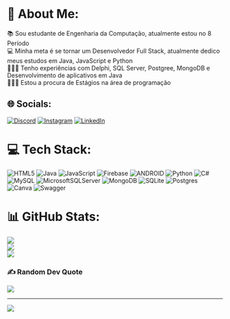 # 💫 About Me:
📚 Sou estudante de Engenharia da Computação, atualmente estou no 8 Período<br>💻 Minha meta é se tornar um Desenvolvedor Full Stack, atualmente dedico meus estudos em Java, JavaScript e Python<br>👨🏻‍🏫 Tenho experiências com Delphi, SQL Server, Postgree, MongoDB e Desenvolvimento de aplicativos em Java<br>👨🏻‍💻 Estou a procura de Estágios na área de programação


## 🌐 Socials:
[![Discord](https://img.shields.io/badge/Discord-%237289DA.svg?logo=discord&logoColor=white)](https://discord.gg/https://discord.gg/R3UFn5dn) [![Instagram](https://img.shields.io/badge/Instagram-%23E4405F.svg?logo=Instagram&logoColor=white)](https://instagram.com/https://www.instagram.com/lelis_ft/) [![LinkedIn](https://img.shields.io/badge/LinkedIn-%230077B5.svg?logo=linkedin&logoColor=white)](https://linkedin.com/in/www.linkedin.com/in/thiago-lelis-a2585b186) 

# 💻 Tech Stack:
![HTML5](https://img.shields.io/badge/html5-%23E34F26.svg?style=flat&logo=html5&logoColor=white) ![Java](https://img.shields.io/badge/java-%23ED8B00.svg?style=flat&logo=java&logoColor=white) ![JavaScript](https://img.shields.io/badge/javascript-%23323330.svg?style=flat&logo=javascript&logoColor=%23F7DF1E) ![Firebase](https://img.shields.io/badge/firebase-%23039BE5.svg?style=flat&logo=firebase) ![ANDROID](https://img.shields.io/badge/android-%2320232a.svg?style=flat&logo=android&logoColor=%a4c639) ![Python](https://img.shields.io/badge/python-3670A0?style=flat&logo=python&logoColor=ffdd54) ![C#](https://img.shields.io/badge/c%23-%23239120.svg?style=flat&logo=c-sharp&logoColor=white) ![MySQL](https://img.shields.io/badge/mysql-%2300f.svg?style=flat&logo=mysql&logoColor=white) ![MicrosoftSQLServer](https://img.shields.io/badge/Microsoft%20SQL%20Sever-CC2927?style=flat&logo=microsoft%20sql%20server&logoColor=white) ![MongoDB](https://img.shields.io/badge/MongoDB-%234ea94b.svg?style=flat&logo=mongodb&logoColor=white) ![SQLite](https://img.shields.io/badge/sqlite-%2307405e.svg?style=flat&logo=sqlite&logoColor=white) ![Postgres](https://img.shields.io/badge/postgres-%23316192.svg?style=flat&logo=postgresql&logoColor=white) ![Canva](https://img.shields.io/badge/Canva-%2300C4CC.svg?style=flat&logo=Canva&logoColor=white) ![Swagger](https://img.shields.io/badge/-Swagger-%23Clojure?style=flat&logo=swagger&logoColor=white)
# 📊 GitHub Stats:
![](https://github-readme-stats.vercel.app/api?username=Lelisft&theme=dark&hide_border=true&include_all_commits=true&count_private=true)<br/>
![](https://github-readme-streak-stats.herokuapp.com/?user=Lelisft&theme=dark&hide_border=true)<br/>
![](https://github-readme-stats.vercel.app/api/top-langs/?username=Lelisft&theme=dark&hide_border=true&include_all_commits=true&count_private=true&layout=compact)

### ✍️ Random Dev Quote
![](https://quotes-github-readme.vercel.app/api?type=horizontal&theme=dark)

---
[![](https://visitcount.itsvg.in/api?id=Lelisft&icon=5&color=12)](https://visitcount.itsvg.in)

<!-- Proudly created with GPRM ( https://gprm.itsvg.in ) -->